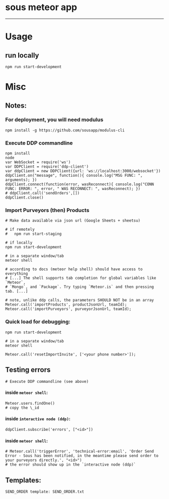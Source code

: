 # sous meteor app
---

# Usage

## run locally

    npm run start-development

# Misc

## Notes:

### For deployment, you will need modulus

    npm install -g https://github.com/sousapp/modulus-cli

### Execute DDP commandline

    npm install
    node
    var WebSocket = require('ws')
    var DDPClient = require('ddp-client')
    var ddpClient = new DDPClient({url: 'ws://localhost:3000/websocket'})
    ddpClient.on("message", function(){ console.log("MSG FUNC: ", arguments); })
    ddpClient.connect(function(error, wasReconnect){ console.log("CONN FUNC: ERROR: ", error, " WAS RECONNECT: ", wasReconnect); })
    # ddpClient.call('sendOrders',[])
    ddpClient.close()

### Import Purveyors (then) Products

    # Make data available via json url (Google Sheets + sheetsu)

    # if remotely
    #   npm run start-staging

    # if locally
    npm run start-development

    # in a separate window/tab
    meteor shell

    # according to docs (meteor help shell) should have access to everything
    # [...] The shell supports tab completion for global variables like `Meteor`,
    # `Mongo`, and `Package`. Try typing `Meteor.is` and then pressing tab. [...]

    # note, unlike ddp calls, the parameters SHOULD NOT be in an array
    Meteor.call('importProducts', productJsonUrl, teamId);
    Meteor.call('importPurveyors', purveyorJsonUrl, teamId);

### Quick load for debugging:

    npm run start-development

    # in a separate window/tab
    meteor shell

    Meteor.call('resetImportInvite', ['<your phone number>']);

## Testing errors

    # Execute DDP commandline (see above)

#### inside `meteor shell`:

    Meteor.users.findOne()
    # copy the \_id

#### inside `interactive node (ddp)`:

    ddpClient.subscribe('errors', ["<id>"])

#### inside `meteor shell`:

    # Meteor.call('triggerError', 'technical-error:email', 'Order Send Error - Sous has been notified, in the meantime please send order to your purveyors directly.', "<id>")
    # the error should show up in the `interactive node (ddp)`

## Templates:

    SEND_ORDER template: SEND_ORDER.txt
